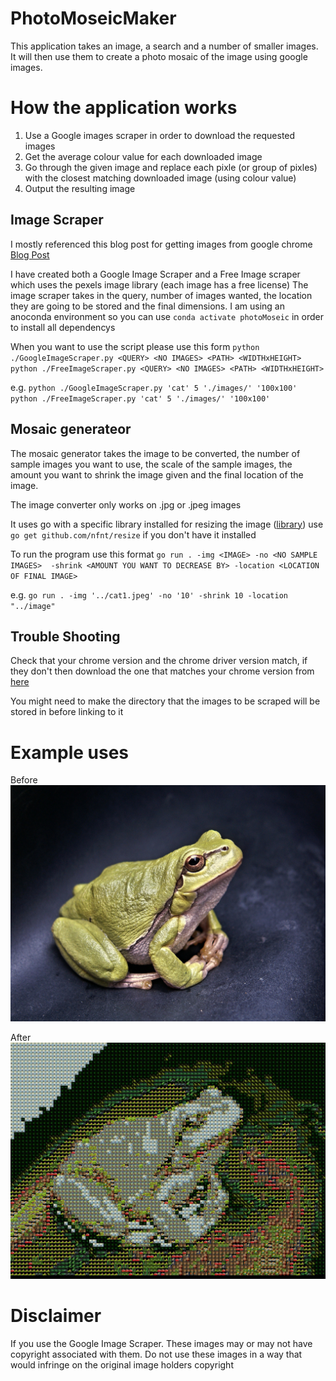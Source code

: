 # PhotoMoseicMaker
This application takes an image, a search and a number of smaller images. It will then use them to create a photo mosaic of the image using google images.

# How the application works

1. Use a Google images scraper in order to download the requested images
2. Get the average colour value for each downloaded image
3. Go through the given image and replace each pixle (or group of pixles) with the closest matching downloaded image (using colour value)
4. Output the resulting image


## Image Scraper

I mostly referenced this blog post for getting images from google chrome [Blog Post](https://towardsdatascience.com/image-scraping-with-python-a96feda8af2d)

I have created both a Google Image Scraper and a Free Image scraper which uses the pexels image library (each image has a free license)
The image scraper takes in the query, number of images wanted, the location they are going to be stored and the final dimensions.
I am using an anoconda environment so you can use
`conda activate photoMoseic` 
in order to install all dependencys

When you want to use the script please use this form
`python ./GoogleImageScraper.py <QUERY> <NO IMAGES> <PATH> <WIDTHxHEIGHT>`
`python ./FreeImageScraper.py <QUERY> <NO IMAGES> <PATH> <WIDTHxHEIGHT>`

e.g.
`python ./GoogleImageScraper.py 'cat' 5 './images/' '100x100'`
`python ./FreeImageScraper.py 'cat' 5 './images/' '100x100'`

## Mosaic generateor

The mosaic generator takes the image to be converted, the number of sample images you want to use, the scale of the sample images, the amount you want to shrink the image given and the final location of the image.

The image converter only works on .jpg or .jpeg images

It uses go with a specific library installed for resizing the image ([library](https://github.com/nfnt/resize))
use `go get github.com/nfnt/resize` if you don't have it installed

To run the program use this format
`go run . -img <IMAGE> -no <NO SAMPLE IMAGES>  -shrink <AMOUNT YOU WANT TO DECREASE BY> -location <LOCATION OF FINAL IMAGE>`

e.g.
`go run . -img '../cat1.jpeg' -no '10' -shrink 10 -location "../image"`


## Trouble Shooting

Check that your chrome version and the chrome driver version match, if they don't then download the one that matches your chrome version from [here](https://chromedriver.chromium.org/downloads)

You might need to make the directory that the images to be scraped will be stored in before linking to it

# Example uses

Before
<img src="./frog.jpg"></img>

After
<img src="./image.jpg"></img>

# Disclaimer

If you use the Google Image Scraper. These images may or may not have copyright associated with them. Do not use these images in a way that would infringe on the original image holders copyright